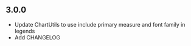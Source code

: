 
## 3.0.0
* Update ChartUtils to use include primary measure and font family in legends
* Add CHANGELOG
